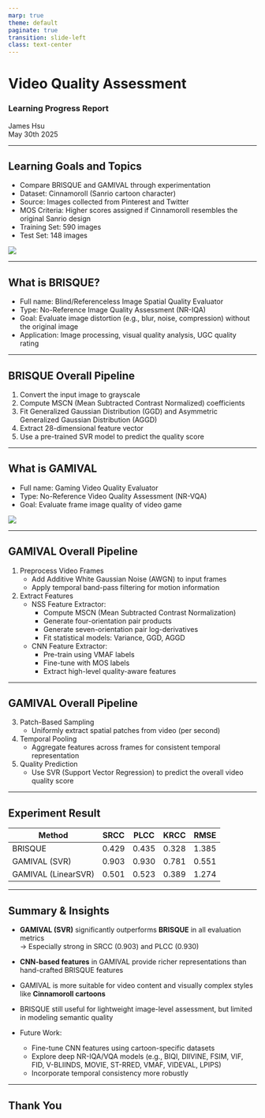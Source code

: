 ```yaml
---
marp: true
theme: default
paginate: true
transition: slide-left
class: text-center
---
```


# Video Quality Assessment
### Learning Progress Report  
James Hsu  
May 30th 2025

---

## Learning Goals and Topics
- Compare BRISQUE and GAMIVAL through experimentation
- Dataset: Cinnamoroll (Sanrio cartoon character)
- Source: Images collected from Pinterest and Twitter
- MOS Criteria: Higher scores assigned if Cinnamoroll resembles the original Sanrio design
- Training Set: 590 images
- Test Set: 148 images

<img class="absolute w-100" src="./images/250530/cinnamoroll_test_114.jpg"/>

---

## What is BRISQUE?
- Full name: Blind/Referenceless Image Spatial Quality Evaluator
- Type: No-Reference Image Quality Assessment (NR-IQA)
- Goal: Evaluate image distortion (e.g., blur, noise, compression) without the original image
- Application: Image processing, visual quality analysis, UGC quality rating

---

## BRISQUE Overall Pipeline
1. Convert the input image to grayscale
2. Compute MSCN (Mean Subtracted Contrast Normalized) coefficients
3. Fit Generalized Gaussian Distribution (GGD) and
Asymmetric Generalized Gaussian Distribution (AGGD)
4. Extract 28-dimensional feature vector
5. Use a pre-trained SVR model to predict the quality score

---

## What is GAMIVAL
- Full name: Gaming Video Quality Evaluator
- Type: No-Reference Video Quality Assessment (NR-VQA)
- Goal: Evaluate frame image quality of video game

<img src="https://raw.githubusercontent.com/utlive/GAMIVAL/refs/heads/main/figures/ModelOverview.png" />

---

## GAMIVAL Overall Pipeline
1. Preprocess Video Frames
    - Add Additive White Gaussian Noise (AWGN) to input frames
    - Apply temporal band-pass filtering for motion information
2. Extract Features
    - NSS Feature Extractor:
      - Compute MSCN (Mean Subtracted Contrast Normalization)
      - Generate four-orientation pair products
      - Generate seven-orientation pair log-derivatives
      - Fit statistical models: Variance, GGD, AGGD
    - CNN Feature Extractor:
	    - Pre-train using VMAF labels
	    - Fine-tune with MOS labels
	    - Extract high-level quality-aware features
---

## GAMIVAL Overall Pipeline
3. Patch-Based Sampling
    - Uniformly extract spatial patches from video (per second)
4. Temporal Pooling
    - Aggregate features across frames for consistent temporal representation
5. Quality Prediction
    - Use SVR (Support Vector Regression) to predict the overall video quality score

---

## Experiment Result

| Method             | SRCC  | PLCC  | KRCC  | RMSE  |
|--------------------|-------|-------|-------|--------|
| BRISQUE            | 0.429 | 0.435 | 0.328 | 1.385  |
| GAMIVAL (SVR)      | 0.903 | 0.930 | 0.781 | 0.551  |
| GAMIVAL (LinearSVR)| 0.501 | 0.523 | 0.389 | 1.274  |

---

## Summary & Insights

- **GAMIVAL (SVR)** significantly outperforms **BRISQUE** in all evaluation metrics  
  → Especially strong in SRCC (0.903) and PLCC (0.930)

- **CNN-based features** in GAMIVAL provide richer representations than hand-crafted BRISQUE features

- GAMIVAL is more suitable for video content and visually complex styles like **Cinnamoroll cartoons**

- BRISQUE still useful for lightweight image-level assessment, but limited in modeling semantic quality

- Future Work:
  - Fine-tune CNN features using cartoon-specific datasets
  - Explore deep NR-IQA/VQA models (e.g., BIQI, DIIVINE, FSIM, VIF, FID, V-BLIINDS, MOVIE, ST-RRED, VMAF, VIDEVAL, LPIPS)
  - Incorporate temporal consistency more robustly

---

## Thank You